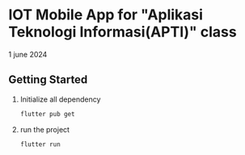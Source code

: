 # IOT Mobile App for "Aplikasi Teknologi Informasi(APTI)" class
1 june 2024

## Getting Started

1. Initialize all dependency
    ```bash
    flutter pub get
    ```

2. run the project

    ```bash
    flutter run
    ```
